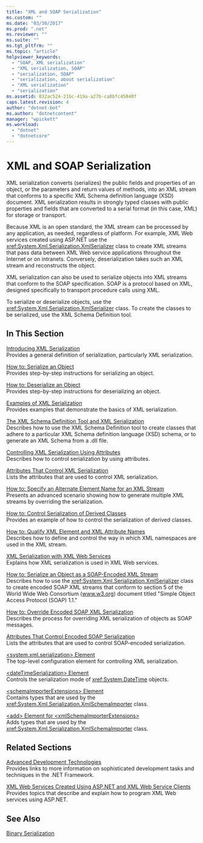 ```yaml
---
title: "XML and SOAP Serialization"
ms.custom: ""
ms.date: "03/30/2017"
ms.prod: ".net"
ms.reviewer: ""
ms.suite: ""
ms.tgt_pltfrm: ""
ms.topic: "article"
helpviewer_keywords: 
  - "SOAP, XML serialization"
  - "XML serialization, SOAP"
  - "serialization, SOAP"
  - "serialization, about serialization"
  - "XML serialization"
  - "serialization"
ms.assetid: 832ac524-21bc-419a-a27b-ca8bfc45840f
caps.latest.revision: 4
author: "dotnet-bot"
ms.author: "dotnetcontent"
manager: "wpickett"
ms.workload: 
  - "dotnet"
  - "dotnetcore"
---
```

# XML and SOAP Serialization
XML serialization converts (serializes) the public fields and properties of an object, or the parameters and return values of methods, into an XML stream that conforms to a specific XML Schema definition language (XSD) document. XML serialization results in strongly typed classes with public properties and fields that are converted to a serial format (in this case, XML) for storage or transport.  
  
 Because XML is an open standard, the XML stream can be processed by any application, as needed, regardless of platform. For example, XML Web services created using ASP.NET use the <xref:System.Xml.Serialization.XmlSerializer> class to create XML streams that pass data between XML Web service applications throughout the Internet or on intranets. Conversely, deserialization takes such an XML stream and reconstructs the object.  
  
 XML serialization can also be used to serialize objects into XML streams that conform to the SOAP specification. SOAP is a protocol based on XML, designed specifically to transport procedure calls using XML.  
  
 To serialize or deserialize objects, use the <xref:System.Xml.Serialization.XmlSerializer> class. To create the classes to be serialized, use the XML Schema Definition tool.  
  
## In This Section  
 [Introducing XML Serialization](../../../docs/standard/serialization/introducing-xml-serialization.md)  
 Provides a general definition of serialization, particularly XML serialization.  
  
 [How to: Serialize an Object](../../../docs/standard/serialization/how-to-serialize-an-object.md)  
 Provides step-by-step instructions for serializing an object.  
  
 [How to: Deserialize an Object](../../../docs/standard/serialization/how-to-deserialize-an-object.md)  
 Provides step-by-step instructions for deserializing an object.  
  
 [Examples of XML Serialization](../../../docs/standard/serialization/examples-of-xml-serialization.md)  
 Provides examples that demonstrate the basics of XML serialization.  
  
 [The XML Schema Definition Tool and XML Serialization](../../../docs/standard/serialization/the-xml-schema-definition-tool-and-xml-serialization.md)  
 Describes how to use the XML Schema Definition tool to create classes that adhere to a particular XML Schema definition language (XSD) schema, or to generate an XML Schema from a .dll file.  
  
 [Controlling XML Serialization Using Attributes](../../../docs/standard/serialization/controlling-xml-serialization-using-attributes.md)  
 Describes how to control serialization by using attributes.  
  
 [Attributes That Control XML Serialization](../../../docs/standard/serialization/attributes-that-control-xml-serialization.md)  
 Lists the attributes that are used to control XML serialization.  
  
 [How to: Specify an Alternate Element Name for an XML Stream](../../../docs/standard/serialization/how-to-specify-an-alternate-element-name-for-an-xml-stream.md)  
 Presents an advanced scenario showing how to generate multiple XML streams by overriding the serialization.  
  
 [How to: Control Serialization of Derived Classes](../../../docs/standard/serialization/how-to-control-serialization-of-derived-classes.md)  
 Provides an example of how to control the serialization of derived classes.  
  
 [How to: Qualify XML Element and XML Attribute Names](../../../docs/standard/serialization/how-to-qualify-xml-element-and-xml-attribute-names.md)  
 Describes how to define and control the way in which XML namespaces are used in the XML stream.  
  
 [XML Serialization with XML Web Services](../../../docs/standard/serialization/xml-serialization-with-xml-web-services.md)  
 Explains how XML serialization is used in XML Web services.  
  
 [How to: Serialize an Object as a SOAP-Encoded XML Stream](../../../docs/standard/serialization/how-to-serialize-an-object-as-a-soap-encoded-xml-stream.md)  
 Describes how to use the <xref:System.Xml.Serialization.XmlSerializer> class to create encoded SOAP XML streams that conform to section 5 of the World Wide Web Consortium (www.w3.org) document titled "Simple Object Access Protocol (SOAP) 1.1."  
  
 [How to: Override Encoded SOAP XML Serialization](../../../docs/standard/serialization/how-to-override-encoded-soap-xml-serialization.md)  
 Describes the process for overriding XML serialization of objects as SOAP messages.  
  
 [Attributes That Control Encoded SOAP Serialization](../../../docs/standard/serialization/attributes-that-control-encoded-soap-serialization.md)  
 Lists the attributes that are used to control SOAP-encoded serialization.  
  
 [\<system.xml.serialization> Element](../../../docs/standard/serialization/system-xml-serialization-element.md)  
 The top-level configuration element for controlling XML serialization.  
  
 [\<dateTimeSerialization> Element](../../../docs/standard/serialization/datetimeserialization-element.md)  
 Controls the serialization mode of <xref:System.DateTime> objects.  
  
 [\<schemaImporterExtensions> Element](../../../docs/standard/serialization/schemaimporterextensions-element.md)  
 Contains types that are used by the <xref:System.Xml.Serialization.XmlSchemaImporter> class.  
  
 [\<add> Element for \<xmlSchemaImporterExtensions>](../../../docs/standard/serialization/add-element-for-xmlschemaimporterextensions.md)  
 Adds types that are used by the <xref:System.Xml.Serialization.XmlSchemaImporter> class.  
  
## Related Sections  
 [Advanced Development Technologies](https://msdn.microsoft.com/library/c4a7e341-f0c6-4df4-a74f-223387ac6e4e)  
 Provides links to more information on sophisticated development tasks and techniques in the .NET Framework.  
  
 [XML Web Services Created Using ASP.NET and XML Web Service Clients](https://msdn.microsoft.com/library/1e64af78-d705-4384-b08d-591a45f4379c)  
 Provides topics that describe and explain how to program XML Web services using ASP.NET.  
  
## See Also  
 [Binary Serialization](../../../docs/standard/serialization/binary-serialization.md)
